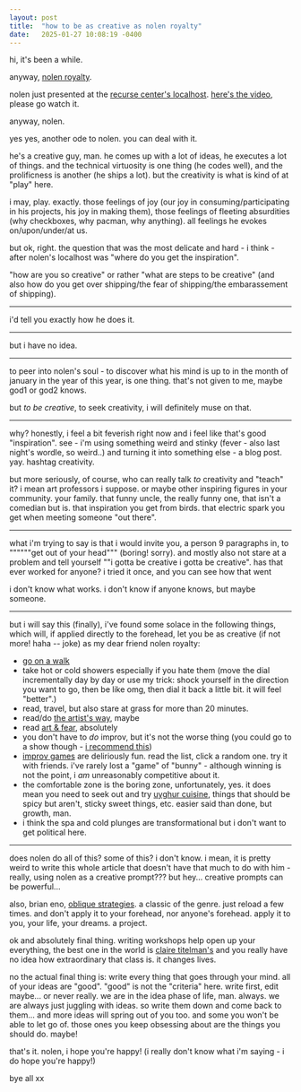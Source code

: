 ```yaml
---
layout: post
title:  "how to be as creative as nolen royalty"
date:   2025-01-27 10:08:19 -0400
---
```


hi, it's been a while.

anyway, <a href="https://eieio.games/">nolen royalty</a>.

nolen just presented at the <a href="https://www.recurse.com/events/localhost-january-2025-omcb">recurse center's localhost</a>. <a href="https://www.youtube.com/watch?v=j2elKdupD6c">here's the video</a>, please go watch it.

anyway, nolen.

yes yes, another ode to nolen. you can deal with it.

he's a creative guy, man. he comes up with a lot of ideas, he executes a lot of things. and the technical virtuosity is one thing (he codes well), and the prolificness is another (he ships a lot). but the creativity is what is kind of at "play" here.

i may, play. exactly. those feelings of joy (our joy in consuming/participating in his projects, his joy in making them), those feelings of fleeting absurdities (why checkboxes, why pacman, why anything). all feelings he evokes on/upon/under/at us.

but ok, right. the question that was the most delicate and hard - i think - after nolen's localhost was "where do you get the inspiration".

"how are you so creative" or rather "what are steps to be creative" (and also how do you get over shipping/the fear of shipping/the embarassement of shipping).

---

i'd tell you exactly how he does it.

---

but i have no idea.

---

to peer into nolen's soul - to discover what his mind is up to in the month of january in the year of this year, is one thing. that's not given to me, maybe god1 or god2 knows.

but *to be creative*, to seek creativity, i will definitely muse on that.

---

why? honestly, i feel a bit feverish right now and i feel like that's good "inspiration". see - i'm using something weird and stinky (fever - also last night's wordle, so weird..) and turning it into something else - a blog post. yay. hashtag creativity.

but more seriously, of course, who can really talk *to* creativity and "teach" it? i mean art professors i suppose. or maybe other inspiring figures in your community. your family. that funny uncle, the really funny one, that isn't a comedian but is. that inspiration you get from birds. that electric spark you get when meeting someone "out there".

---

what i'm trying to say is that i would invite you, a person 9 paragraphs in, to """"""get out of your head""" (boring! sorry). and mostly also not stare at a problem and tell yourself ""i gotta be creative i gotta be creative". has that ever worked for anyone? i tried it once, and you can see how that went 

i don't know what works. i don't know if anyone knows, but maybe someone.

---

but i will say this (finally), i've found some solace in the following things, which will, if applied directly to the forehead, let you be as creative (if not more! haha -- joke) as my dear friend nolen royalty:

- [go on a walk](https://en.wikipedia.org/wiki/solvitur_ambulando)
- take hot or cold showers especially if you hate them (move the dial incrementally day by day or use my trick: shock yourself in the direction you want to go, then be like omg, then dial it back a little bit. it will feel "better".)
- read, travel, but also stare at grass for more than 20 minutes.
- read/do [the artist's way](https://www.amazon.com/artists-way-25th-anniversary/dp/0143129252), maybe
- read [art & fear](https://www.amazon.com/art-fear-observations-rewards-artmaking/dp/0961454733), absolutely
- you don't have to *do* improv, but it's not the worse thing (you could go to a show though - [i recommend this](https://www.secondcity.com/shows/new-york/the-new-york-neo-futurists-present-the-infinite-wrench-nyc))
- [improv games](https://improvencyclopedia.org/games/) are deliriously fun. read the list, click a random one. try it with friends. i've rarely lost a "game" of "bunny" - although winning is not the point, i *am* unreasonably competitive about it.
- the comfortable zone is the boring zone, unfortunately, yes. it does mean you need to seek out and try [uyghur cuisine](https://maps.app.goo.gl/vinwhiQhUtME2PJi8), things that should be spicy but aren't, sticky sweet things, etc. easier said than done, but growth, man.
- i think the spa and cold plunges are transformational but i don't want to get political here.

---

does nolen do all of this? some of this? i don't know. i mean, it is pretty weird to write this whole article that doesn't have that much to do with him - really, using nolen as a creative prompt??? but hey... creative prompts can be powerful...

also, brian eno, [oblique strategies](https://stoney.sb.org/eno/oblique.html). a classic of the genre. just reload a few times. and don't apply it to your forehead, nor anyone's forehead. apply it to you, your life, your dreams. a project.

ok and absolutely final thing. writing workshops help open up your everything, the best one in the world is [claire titelman's](https://www.theidiotworkshop.com/classenrollment/writing-5hlc9) and you really have no idea how extraordinary that class is. it changes lives.

no the actual final thing is: write every thing that goes through your mind. all of your ideas are "good". "good" is not the "criteria" here. write first, edit maybe... or never really. we are in the idea phase of life, man. always. we are always just juggling with ideas. so write them down and come back to them... and more ideas will spring out of you too. and some you won't be able to let go of. those ones you keep obsessing about are the things you should do. maybe!

that's it. nolen, i hope you're happy! (i really don't know what i'm saying - i do hope you're happy!)

bye all xx
